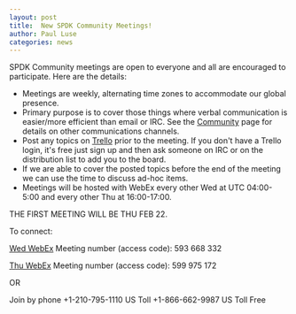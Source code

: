 ```yaml
---
layout: post
title:  New SPDK Community Meetings!
author: Paul Luse
categories: news
---
```

SPDK Community meetings are open to everyone and all are encouraged to
participate. Here are the details:

* Meetings are weekly, alternating time zones to accommodate our global
presence.
* Primary purpose is to cover those things where verbal communication is
easier/more efficient than email or IRC. See the [Community](http://www.spdk.io/community/) page
for details on other communications channels.
* Post any topics on [Trello](https://trello.com/b/DvM7XayJ) prior to the
meeting. If you don't have a Trello login, it's free just sign up and then ask someone on
IRC or on the distribution list to add you to the board.
* If we are able to cover the posted topics before the end of the meeting
we can use the time to discuss ad-hoc items.
* Meetings will be hosted with WebEx every other Wed at UTC 04:00-5:00 and every other Thu at 16:00-17:00.

THE FIRST MEETING WILL BE THU FEB 22.

To connect:

[Wed WebEx](https://intel.webex.com/intel/j.php?MTID=m9d66f9edca0165483a6ff8515c487381)
Meeting number (access code): 593 668 332

[Thu WebEx](https://intel.webex.com/intel/j.php?MTID=m3f442c092a1d726e660ab32e1c19b1a8)
Meeting number (access code): 599 975 172

OR

Join by phone
+1-210-795-1110 US Toll
+1-866-662-9987 US Toll Free

